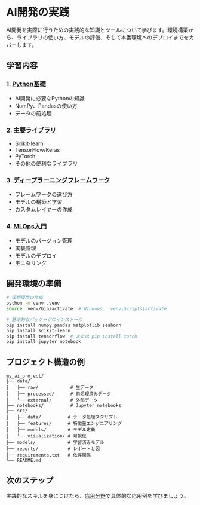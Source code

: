 # AI開発の実践

AI開発を実際に行うための実践的な知識とツールについて学びます。環境構築から、ライブラリの使い方、モデルの評価、そして本番環境へのデプロイまでをカバーします。

## 学習内容

### 1. [Python基礎](./Python基礎/README.md)
- AI開発に必要なPythonの知識
- NumPy、Pandasの使い方
- データの前処理

### 2. [主要ライブラリ](./ライブラリ/README.md)
- Scikit-learn
- TensorFlow/Keras
- PyTorch
- その他の便利なライブラリ

### 3. [ディープラーニングフレームワーク](./フレームワーク/README.md)
- フレームワークの選び方
- モデルの構築と学習
- カスタムレイヤーの作成

### 4. [MLOps入門](./MLOps/README.md)
- モデルのバージョン管理
- 実験管理
- モデルのデプロイ
- モニタリング

## 開発環境の準備

```bash
# 仮想環境の作成
python -m venv .venv
source .venv/bin/activate  # Windows: .venv\Scripts\activate

# 基本的なパッケージのインストール
pip install numpy pandas matplotlib seaborn
pip install scikit-learn
pip install tensorflow  # または pip install torch
pip install jupyter notebook
```

## プロジェクト構造の例

```
my_ai_project/
├── data/
│   ├── raw/            # 生データ
│   ├── processed/      # 前処理済みデータ
│   └── external/       # 外部データ
├── notebooks/          # Jupyter notebooks
├── src/
│   ├── data/          # データ処理スクリプト
│   ├── features/      # 特徴量エンジニアリング
│   ├── models/        # モデル定義
│   └── visualization/ # 可視化
├── models/            # 学習済みモデル
├── reports/           # レポートと図
├── requirements.txt   # 依存関係
└── README.md
```

## 次のステップ

実践的なスキルを身につけたら、[応用分野](../応用/README.md)で具体的な応用例を学びましょう。